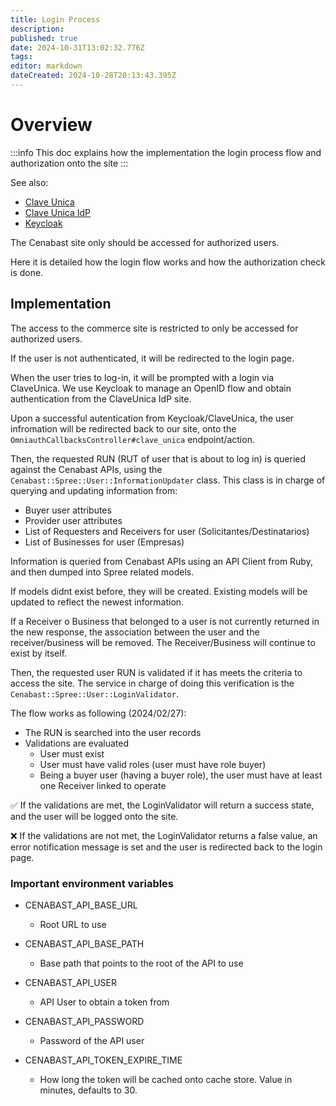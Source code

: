 ```yaml
---
title: Login Process
description: 
published: true
date: 2024-10-31T13:02:32.776Z
tags: 
editor: markdown
dateCreated: 2024-10-28T20:13:43.395Z
---
```


# Overview

:::info
This doc explains how the implementation the login process flow and authorization onto the site
:::

See also:
* [Clave Unica](clave-unica.md)
* [Clave Unica IdP](/cenabast-tienda/docs/infrastructure/clave_unica)
* [Keycloak](/cenabast-tienda/docs/infrastructure/applications/keycloak)

The Cenabast site only should be accessed for authorized users.

Here it is detailed how the login flow works and how the authorization check is done.

## Implementation

The access to the commerce site is restricted to only be accessed for authorized users.

If the user is not authenticated, it will be redirected to the login page.

When the user tries to log-in, it will be prompted with a login via ClaveUnica. We use Keycloak to manage an OpenID flow and obtain authentication from the ClaveUnica IdP site.

Upon a successful autentication from Keycloak/ClaveUnica, the user infromation will be redirected back to our site, onto the `OmniauthCallbacksController#clave_unica` endpoint/action.

Then, the requested RUN (RUT of user that is about to log in) is queried against the Cenabast APIs, using the `Cenabast::Spree::User::InformationUpdater` class. This class is in charge of querying and updating information from:

* Buyer user attributes
* Provider user attributes
* List of Requesters and Receivers for user (Solicitantes/Destinatarios)
* List of Businesses for user (Empresas)

Information is queried from Cenabast APIs using an API Client from Ruby, and then dumped into Spree related models.

If models didnt exist before, they will be created. Existing models will be updated to reflect the newest information.

If a Receiver o Business that belonged to a user is not currently returned in the new response, the association between the user and the receiver/business will be removed. The Receiver/Business will continue to exist by itself.

Then, the requested user RUN is validated if it has meets the criteria to access the site.
The service in charge of doing this verification is the `Cenabast::Spree::User::LoginValidator`.

The flow works as following (2024/02/27):

* The RUN is searched into the user records
* Validations are evaluated
    * User must exist
    * User must have valid roles (user must have role buyer)
    * Being a buyer user (having a buyer role), the user must have at least one Receiver linked to operate

:white_check_mark: If the validations are met, the LoginValidator will return a success state, and the user will be logged onto the site.

:x: If the validations are not met, the LoginValidator returns a false value, an error notification message is set and the user is redirected back to the login page.

### Important environment variables

* CENABAST_API_BASE_URL
    * Root URL to use

* CENABAST_API_BASE_PATH
    * Base path that points to the root of the API to use

* CENABAST_API_USER
    * API User to obtain a token from

* CENABAST_API_PASSWORD
    * Password of the API user

* CENABAST_API_TOKEN_EXPIRE_TIME
    * How long the token will be cached onto cache store. Value in minutes, defaults to 30.